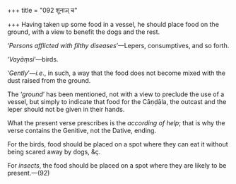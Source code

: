 +++
title = "092 शूनाञ् च"

+++
Having taken up some food in a vessel, he should place food on the
ground, with a view to benefit the dogs and the rest.

‘*Persons afflicted with filthy diseases*’—Lepers, consumptives, and so
forth.

‘*Vayāṃsi*’—birds.

‘*Gently*’—*i.e*., in such, a way that the food does not become mixed
with the dust raised from the ground.

The ‘*ground*’ has been mentioned, not with a view to preclude the use
of a vessel, but simply to indicate that food for the Cāṇḍāla, the
outcast and the leper should not be given in their hands.

What the present verse prescribes is the *according of help*; that is
why the verse contains the Genitive, not the Dative, ending.

For the birds, food should be placed on a spot where they can eat it
without being scared away by dogs, &ç.

For *insects*, the food should be placed on a spot where they are likely
to be present.—(92)


